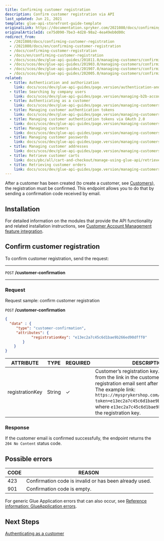 ```yaml
---
title: Confirming customer registration
description: Confirm customer registration via API
last_updated: Jun 21, 2021
template: glue-api-storefront-guide-template
originalLink: https://documentation.spryker.com/2021080/docs/confirming-customer-registration
originalArticleId: ce75d090-7be3-4d28-98a2-4ea49eb0d00c
redirect_from:
  - /2021080/docs/confirming-customer-registration
  - /2021080/docs/en/confirming-customer-registration
  - /docs/confirming-customer-registration
  - /docs/en/confirming-customer-registration
  - /docs/scos/dev/glue-api-guides/201811.0/managing-customers/confirming-customer-registration.html
  - /docs/scos/dev/glue-api-guides/201903.0/managing-customers/confirming-customer-registration.html
  - /docs/scos/dev/glue-api-guides/201907.0/managing-customers/confirming-customer-registration.html
  - /docs/scos/dev/glue-api-guides/202005.0/managing-customers/confirming-customer-registration.html
related:
  - title: Authentication and authorization
    link: docs/scos/dev/glue-api-guides/page.version/authentication-and-authorization.html
  - title: Searching by company users
    link: docs/scos/dev/glue-api-guides/page.version/managing-b2b-account/searching-by-company-users.html
  - title: Authenticating as a customer
    link: docs/scos/dev/glue-api-guides/page.version/managing-customers/authenticating-as-a-customer.html
  - title: Managing customer authentication tokens
    link: docs/scos/dev/glue-api-guides/page.version/managing-customers/managing-customer-authentication-tokens.html
  - title: Managing customer authentication tokens via OAuth 2.0
    link: docs/scos/dev/glue-api-guides/page.version/managing-customers/managing-customer-authentication-tokens-via-oauth-2.0.html
  - title: Managing customers
    link: docs/scos/dev/glue-api-guides/page.version/managing-customers/managing-customers.html
  - title: Managing customer passwords
    link: docs/scos/dev/glue-api-guides/page.version/managing-customers/managing-customer-passwords.html
  - title: Managing customer addresses
    link: docs/scos/dev/glue-api-guides/page.version/managing-customers/managing-customer-addresses.html
  - title: Retrieve customer carts
    link: docs/pbc/all/cart-and-checkout/manage-using-glue-api/retrieve-customer-carts.html
  - title: Retrieving customer orders
    link: docs/scos/dev/glue-api-guides/page.version/managing-customers/retrieving-customer-orders.html
---
```


After a customer has been created (to create a customer, see [Customers](/docs/scos/dev/glue-api-guides/{{page.version}}/managing-customers/managing-customers.html)), the registration must be confirmed. This endpoint allows you to do that by sending a confirmation code received by email.

## Installation

For detailed information on the modules that provide the API functionality and related installation instructions, see [Customer Account Management feature integration](/docs/scos/dev/feature-integration-guides/{{page.version}}/customer-account-management-feature-integration.html).

## Confirm customer registration

To confirm customer registration, send the request:

***
`POST` **/customer-confirmation**
***

### Request

Request sample: confirm customer registration

`POST` **/customer-confirmation**

```json
{
  "data" : {
     "type": "customer-confirmation",
     "attributes": {
            "registrationKey": "e13ec2a7c45c6d1bae9b266ed90dfff0"
        }
    }
}
```

| ATTRIBUTE | TYPE | REQUIRED | DESCRIPTION |
| --- | --- | --- | --- |
| registrationKey | String | ✓ | Customer’s registration key. You can get it from the link in the customer confirmation registration email sent after customer creation. The example link: `https://mysprykershop.com/register/confirm?token=e13ec2a7c45c6d1bae9b266ed90dfff0`, where `e13ec2a7c45c6d1bae9b266ed90dfff0` is the registration key. |

### Response

If the customer email is confirmed successfully, the endpoint returns the `204 No Content` status code.

## Possible errors

| CODE| REASON |
| --- | --- |
| 423 | Confirmation code is invalid or has been already used. |
| 901 | Confirmation code is empty. |
For generic Glue Application errors that can also occur, see [Reference information: GlueApplication errors](/docs/scos/dev/glue-api-guides/{{page.version}}/reference-information-glueapplication-errors.html).

## Next Steps

[Authenticating as a customer](/docs/scos/dev/glue-api-guides/{{page.version}}/managing-customers/authenticating-as-a-customer.html)
